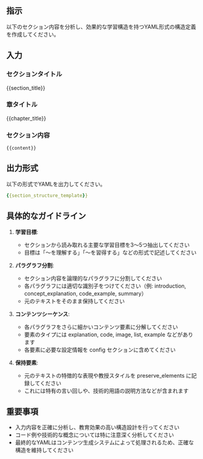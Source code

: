 ## 指示
以下のセクション内容を分析し、効果的な学習構造を持つYAML形式の構造定義を作成してください。

## 入力

### セクションタイトル
{{section_title}}

### 章タイトル
{{chapter_title}}

### セクション内容
```
{{content}}
```

## 出力形式

以下の形式でYAMLを出力してください。

```yaml
{{section_structure_template}}
```

## 具体的なガイドライン

1. **学習目標**:
   - セクションから読み取れる主要な学習目標を3〜5つ抽出してください
   - 目標は「〜を理解する」「〜を習得する」などの形式で記述してください

2. **パラグラフ分割**:
   - セクション内容を論理的なパラグラフに分割してください
   - 各パラグラフには適切な識別子をつけてください（例: introduction, concept_explanation, code_example, summary）
   - 元のテキストをそのまま保持してください

3. **コンテンツシーケンス**:
   - 各パラグラフをさらに細かいコンテンツ要素に分解してください
   - 要素のタイプには explanation, code, image, list, example などがあります
   - 各要素に必要な設定情報を config セクションに含めてください

4. **保持要素**:
   - 元のテキストの特徴的な表現や教授スタイルを preserve_elements に記録してください
   - これには特有の言い回しや、技術的用語の説明方法などが含まれます

## 重要事項

- 入力内容を正確に分析し、教育効果の高い構造設計を行ってください
- コード例や技術的な概念については特に注意深く分析してください
- 最終的なYAMLはコンテンツ生成システムによって処理されるため、正確な構造を維持してください 